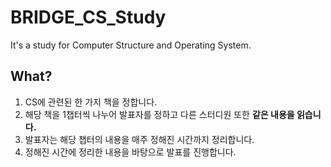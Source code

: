 # BRIDGE_CS_Study

It's a study for Computer Structure and Operating System.


## What?
1. CS에 관련된 한 가지 책을 정합니다.
2. 해당 책을 1챕터씩 나누어 발표자를 정하고 다른 스터디원 또한 <b>같은 내용을 읽습니다.</b>
3. 발표자는 해당 챕터의 내용을 매주 정해진 시간까지 정리합니다.
4. 정해진 시간에 정리한 내용을 바탕으로 발표를 진행합니다.
